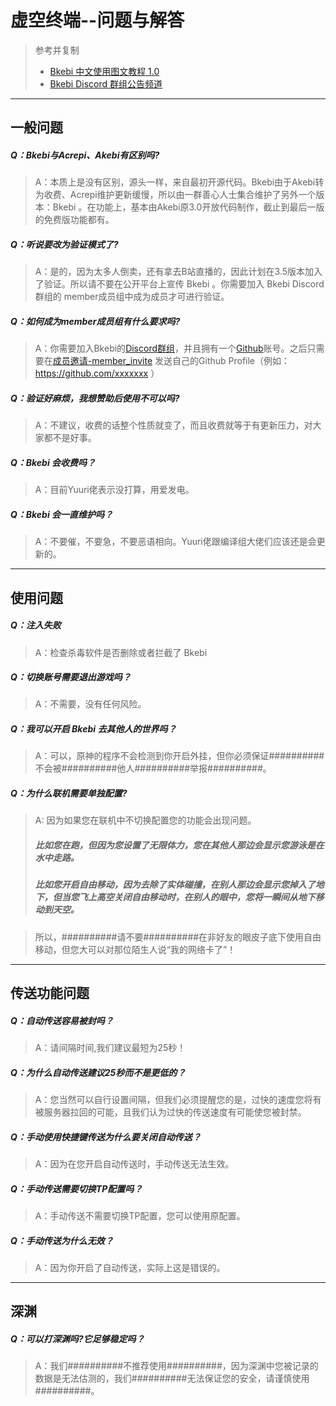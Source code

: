 # 虚空终端--问题与解答

>  参考并复制
>  * [Bkebi 中文使用图文教程 1.0](https://www.kdocs.cn/l/csNDRjijraFk)
>  * [Bkebi Discord 群组公告频道](https://discord.com/channels/1026295403282436097/1064766036714471465/1077543930721210419)

---
## 一般问题

##### Q：Bkebi与Acrepi、Akebi有区别吗?
  
  > A：本质上是没有区别，源头一样，来自最初开源代码。Bkebi由于Akebi转为收费、Acrepi维护更新缓慢，所以由一群善心人士集合维护了另外一个版本：Bkebi 。在功能上，基本由Akebi原3.0开放代码制作，截止到最后一版的免费版功能都有。

##### Q：听说要改为验证模式了?
  
  > A：是的，因为太多人倒卖，还有拿去B站直播的，因此计划在3.5版本加入了验证。所以请不要在公开平台上宣传 Bkebi 。你需要加入 Bkebi Discord 群组的 member成员组中成为成员才可进行验证。


##### Q：如何成为member成员组有什么要求吗?

  > A：你需要加入Bkebi的[Discord群组](https://discord.gg/bkebi)，并且拥有一个[Github](https://github.com/)账号。之后只需要在[成员邀请-member_invite](https://discord.com/channels/1026295403282436097/1064938146195845191) 发送自己的Github Profile（例如：https://github.com/xxxxxxx ）

##### Q：验证好麻烦，我想赞助后使用不可以吗?
  > A：不建议，收费的话整个性质就变了，而且收费就等于有更新压力，对大家都不是好事。

##### Q：Bkebi 会收费吗？
  > A：目前Yuuri佬表示没打算，用爱发电。

##### Q：Bkebi 会一直维护吗？
  > A：不要催，不要急，不要恶语相向。Yuuri佬跟编译组大佬们应该还是会更新的。

---
## 使用问题
##### Q：注入失败

  > A：检查杀毒软件是否删除或者拦截了 Bkebi

##### Q：切换账号需要退出游戏吗？

  > A：不需要，没有任何风险。


##### Q：我可以开启 Bkebi 去其他人的世界吗？

  > A：可以，原神的程序不会检测到你开启外挂，但你必须保证##########不会被##########他人##########举报##########。


##### Q：为什么联机需要单独配置?

  > A: 因为如果您在联机中不切换配置您的功能会出现问题。
  > ##### 比如您在跑，但因为您设置了无限体力，您在其他人那边会显示您游泳是在水中走路。
  > ##### 比如您开启自由移动，因为去除了实体碰撞，在别人那边会显示您掉入了地下，但当您飞上高空关闭自由移动时，在别人的眼中，您将一瞬间从地下移动到天空。

  > 所以，##########请不要##########在非好友的眼皮子底下使用自由移动，但您大可以对那位陌生人说“我的网络卡了”！



---
## 传送功能问题
##### Q：自动传送容易被封吗？

  > A：请间隔时间,我们建议最短为25秒！


##### Q：为什么自动传送建议25秒而不是更低的？

  > A：您当然可以自行设置间隔，但我们必须提醒您的是，过快的速度您将有被服务器拉回的可能，且我们认为过快的传送速度有可能使您被封禁。


##### Q：手动使用快捷键传送为什么要关闭自动传送？

  > A：因为在您开启自动传送时，手动传送无法生效。


##### Q：手动传送需要切换TP配置吗？

  > A：手动传送不需要切换TP配置，您可以使用原配置。


##### Q：手动传送为什么无效？

  > A：因为你开启了自动传送，实际上这是错误的。

---
## 深渊
##### Q：可以打深渊吗?它足够稳定吗？

  > A：我们##########不推荐使用##########，因为深渊中您被记录的数据是无法估测的，我们##########无法保证您的安全，请谨慎使用##########。 


